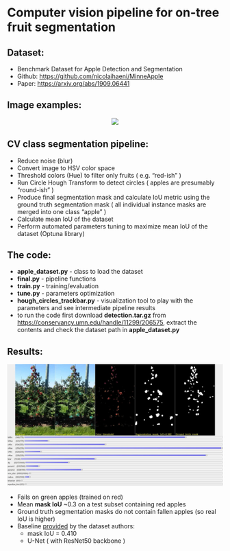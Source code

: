 # Computer vision pipeline for on-tree fruit segmentation 

## Dataset: 
 - Benchmark Dataset for Apple Detection and Segmentation
 - Github: https://github.com/nicolaihaeni/MinneApple 
 - Paper: https://arxiv.org/abs/1909.06441 


## Image examples:
<p align="center">
	<img src="https://github.com/nicolaihaeni/MinneApple/raw/master/imgs/concept.png" width="400">
</p>


## CV class segmentation pipeline: 
 - Reduce noise (blur)
 - Convert image to HSV color space
 - Threshold colors (Hue) to filter only fruits ( e.g. “red-ish” )
 - Run Circle Hough Transform to detect circles ( apples are presumably “round-ish” )
 - Produce final segmentation mask and calculate IoU metric using the ground truth segmentation mask ( all individual instance masks are merged into one class “apple” )
 - Calculate mean IoU of the dataset
 - Perform automated parameters tuning to maximize mean IoU of the dataset (Optuna library)

 ## The code:
 - **apple_dataset.py** - class to load the dataset
 - **final.py** - pipeline functions
 - **train.py** - training/evaluation
 - **tune.py** - parameters optimization
 - **hough_circles_trackbar.py** - visualization tool to play with the parameters and see intermediate pipeline results
 - to run the code first download **detection.tar.gz** from https://conservancy.umn.edu/handle/11299/206575, extract the contents and check the dataset path in **apple_dataset.py**

 ## Results:
  ![image](pipeline_results.jpg)
  - Fails on green apples (trained on red)
  - Mean **mask IoU** ~0.3 on a test subset containing red apples
  - Ground truth segmentation masks do not contain fallen apples (so real IoU is higher)
  - Baseline [provided](https://github.com/nicolaihaeni/MinneApple) by the dataset authors: 
    - mask IoU = 0.410
    - U-Net ( with ResNet50 backbone )

  
 
